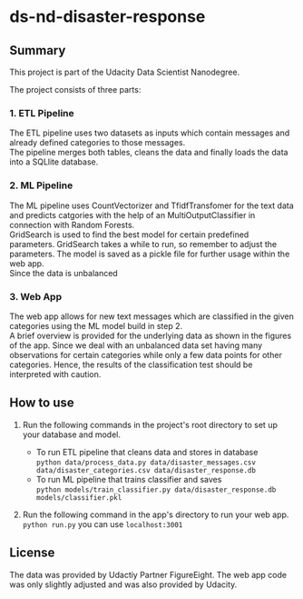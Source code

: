 # ds-nd-disaster-response

## **Summary**

This project is part of the Udacity Data Scientist Nanodegree. 

The project consists of three parts:

### **1. ETL Pipeline**

The ETL pipeline uses two datasets as inputs which contain messages and already defined categories to those messages. <br> The pipeline merges both tables, cleans the data and finally loads the data into a SQLlite database.

### **2. ML Pipeline**

The ML pipeline uses CountVectorizer and TfidfTransfomer for the text data and predicts catgories with the help of an MultiOutputClassifier in connection with Random Forests. <br> GridSearch is used to find the best model for certain predefined parameters. GridSearch takes a while to run, so remember to adjust the parameters. The model is saved as a pickle file for further usage within the web app. <br>
Since the data is unbalanced 

### **3. Web App**

The web app allows for new text messages which are classified in the given categories using the ML model build in step 2. <br>
A brief overview is provided for the underlying data as shown in the figures of the app. Since we deal with an unbalanced data set having many observations for certain categories while only a few data points for other categories. Hence, the results of the classification test should be interpreted with caution.

## How to use

1. Run the following commands in the project's root directory to set up your database and model.

    - To run ETL pipeline that cleans data and stores in database <br>
        `python data/process_data.py data/disaster_messages.csv data/disaster_categories.csv data/disaster_response.db`
    - To run ML pipeline that trains classifier and saves <br>
        `python models/train_classifier.py data/disaster_response.db models/classifier.pkl`

2. Run the following command in the app's directory to run your web app. <br>
    `python run.py`
    you can use `localhost:3001`

## License
The data was provided by Udactiy Partner FigureEight. The web app code was only slightly adjusted and was also provided by Udacity.